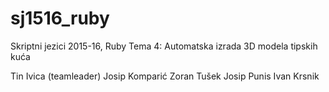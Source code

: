 # sj1516_ruby
Skriptni jezici 2015-16, Ruby
Tema 4: Automatska izrada 3D modela tipskih kuća

Tin Ivica (teamleader)
Josip Komparić
Zoran Tušek
Josip Punis
Ivan Krsnik
